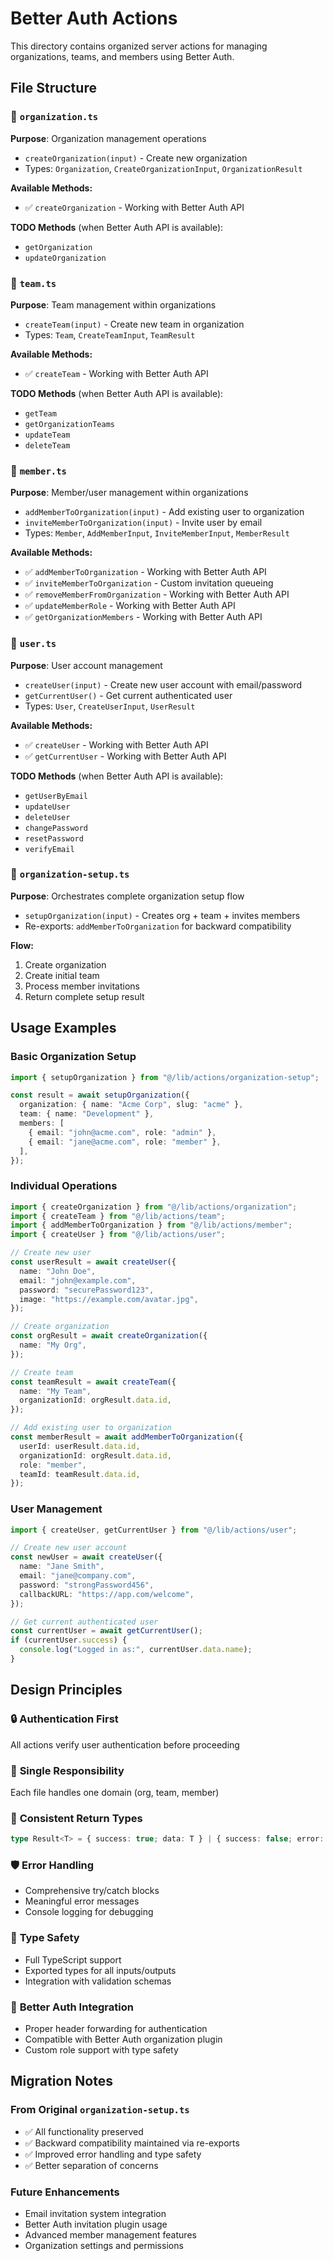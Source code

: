 # Better Auth Actions

This directory contains organized server actions for managing organizations, teams, and members using Better Auth.

## File Structure

### 📁 `organization.ts`

**Purpose**: Organization management operations

- `createOrganization(input)` - Create new organization
- Types: `Organization`, `CreateOrganizationInput`, `OrganizationResult`

**Available Methods:**

- ✅ `createOrganization` - Working with Better Auth API

**TODO Methods** (when Better Auth API is available):

- `getOrganization`
- `updateOrganization`

### 📁 `team.ts`

**Purpose**: Team management within organizations

- `createTeam(input)` - Create new team in organization
- Types: `Team`, `CreateTeamInput`, `TeamResult`

**Available Methods:**

- ✅ `createTeam` - Working with Better Auth API

**TODO Methods** (when Better Auth API is available):

- `getTeam`
- `getOrganizationTeams`
- `updateTeam`
- `deleteTeam`

### 📁 `member.ts`

**Purpose**: Member/user management within organizations

- `addMemberToOrganization(input)` - Add existing user to organization
- `inviteMemberToOrganization(input)` - Invite user by email
- Types: `Member`, `AddMemberInput`, `InviteMemberInput`, `MemberResult`

**Available Methods:**

- ✅ `addMemberToOrganization` - Working with Better Auth API
- ✅ `inviteMemberToOrganization` - Custom invitation queueing
- ✅ `removeMemberFromOrganization` - Working with Better Auth API
- ✅ `updateMemberRole` - Working with Better Auth API
- ✅ `getOrganizationMembers` - Working with Better Auth API

### 📁 `user.ts`

**Purpose**: User account management

- `createUser(input)` - Create new user account with email/password
- `getCurrentUser()` - Get current authenticated user
- Types: `User`, `CreateUserInput`, `UserResult`

**Available Methods:**

- ✅ `createUser` - Working with Better Auth API
- ✅ `getCurrentUser` - Working with Better Auth API

**TODO Methods** (when Better Auth API is available):

- `getUserByEmail`
- `updateUser`
- `deleteUser`
- `changePassword`
- `resetPassword`
- `verifyEmail`

### 📁 `organization-setup.ts`

**Purpose**: Orchestrates complete organization setup flow

- `setupOrganization(input)` - Creates org + team + invites members
- Re-exports: `addMemberToOrganization` for backward compatibility

**Flow:**

1. Create organization
2. Create initial team
3. Process member invitations
4. Return complete setup result

## Usage Examples

### Basic Organization Setup

```typescript
import { setupOrganization } from "@/lib/actions/organization-setup";

const result = await setupOrganization({
  organization: { name: "Acme Corp", slug: "acme" },
  team: { name: "Development" },
  members: [
    { email: "john@acme.com", role: "admin" },
    { email: "jane@acme.com", role: "member" },
  ],
});
```

### Individual Operations

```typescript
import { createOrganization } from "@/lib/actions/organization";
import { createTeam } from "@/lib/actions/team";
import { addMemberToOrganization } from "@/lib/actions/member";
import { createUser } from "@/lib/actions/user";

// Create new user
const userResult = await createUser({
  name: "John Doe",
  email: "john@example.com",
  password: "securePassword123",
  image: "https://example.com/avatar.jpg",
});

// Create organization
const orgResult = await createOrganization({
  name: "My Org",
});

// Create team
const teamResult = await createTeam({
  name: "My Team",
  organizationId: orgResult.data.id,
});

// Add existing user to organization
const memberResult = await addMemberToOrganization({
  userId: userResult.data.id,
  organizationId: orgResult.data.id,
  role: "member",
  teamId: teamResult.data.id,
});
```

### User Management

```typescript
import { createUser, getCurrentUser } from "@/lib/actions/user";

// Create new user account
const newUser = await createUser({
  name: "Jane Smith",
  email: "jane@company.com",
  password: "strongPassword456",
  callbackURL: "https://app.com/welcome",
});

// Get current authenticated user
const currentUser = await getCurrentUser();
if (currentUser.success) {
  console.log("Logged in as:", currentUser.data.name);
}
```

## Design Principles

### 🔒 **Authentication First**

All actions verify user authentication before proceeding

### 🎯 **Single Responsibility**

Each file handles one domain (org, team, member)

### 🔄 **Consistent Return Types**

```typescript
type Result<T> = { success: true; data: T } | { success: false; error: string };
```

### 🛡️ **Error Handling**

- Comprehensive try/catch blocks
- Meaningful error messages
- Console logging for debugging

### 📝 **Type Safety**

- Full TypeScript support
- Exported types for all inputs/outputs
- Integration with validation schemas

### 🔧 **Better Auth Integration**

- Proper header forwarding for authentication
- Compatible with Better Auth organization plugin
- Custom role support with type safety

## Migration Notes

### From Original `organization-setup.ts`

- ✅ All functionality preserved
- ✅ Backward compatibility maintained via re-exports
- ✅ Improved error handling and type safety
- ✅ Better separation of concerns

### Future Enhancements

- Email invitation system integration
- Better Auth invitation plugin usage
- Advanced member management features
- Organization settings and permissions
